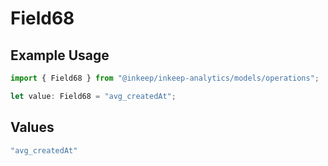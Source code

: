 # Field68

## Example Usage

```typescript
import { Field68 } from "@inkeep/inkeep-analytics/models/operations";

let value: Field68 = "avg_createdAt";
```

## Values

```typescript
"avg_createdAt"
```